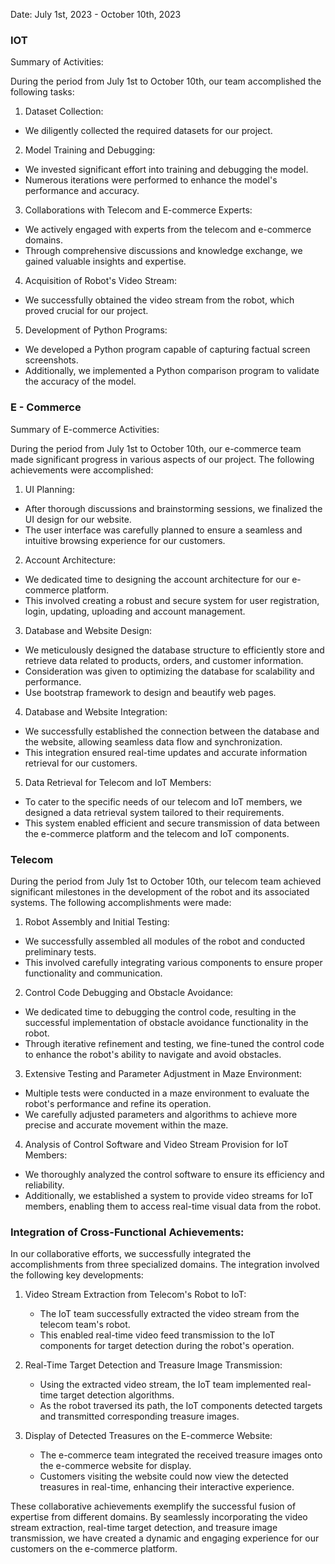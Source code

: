 
Date: July 1st, 2023 - October 10th, 2023
 

### IOT

Summary of Activities:

During the period from July 1st to October 10th, our team accomplished the following tasks:

1. Dataset Collection:

- We diligently collected the required datasets for our project.

2. Model Training and Debugging:

- We invested significant effort into training and debugging the model.
- Numerous iterations were performed to enhance the model's performance and accuracy.

3. Collaborations with Telecom and E-commerce Experts:

- We actively engaged with experts from the telecom and e-commerce domains.
- Through comprehensive discussions and knowledge exchange, we gained valuable insights and expertise.

4. Acquisition of Robot's Video Stream:

- We successfully obtained the video stream from the robot, which proved crucial for our project.

5. Development of Python Programs:

- We developed a Python program capable of capturing factual screen screenshots.
- Additionally, we implemented a Python comparison program to validate the accuracy of the model.

  

### E - Commerce

  

Summary of E-commerce Activities:

During the period from July 1st to October 10th, our e-commerce team made significant progress in various aspects of our project. The following achievements were accomplished:

1. UI Planning:

- After thorough discussions and brainstorming sessions, we finalized the UI design for our website.
- The user interface was carefully planned to ensure a seamless and intuitive browsing experience for our customers.

2. Account Architecture:

- We dedicated time to designing the account architecture for our e-commerce platform.
- This involved creating a robust and secure system for user registration, login, updating, uploading and account management.

3. Database and Website Design:

- We meticulously designed the database structure to efficiently store and retrieve data related to products, orders, and customer information.
- Consideration was given to optimizing the database for scalability and performance.
- Use bootstrap framework to design and beautify web pages.

4. Database and Website Integration:

- We successfully established the connection between the database and the website, allowing seamless data flow and synchronization.
- This integration ensured real-time updates and accurate information retrieval for our customers.

5. Data Retrieval for Telecom and IoT Members:

- To cater to the specific needs of our telecom and IoT members, we designed a data retrieval system tailored to their requirements.
- This system enabled efficient and secure transmission of data between the e-commerce platform and the telecom and IoT components.


### Telecom

  
During the period from July 1st to October 10th, our telecom team achieved significant milestones in the development of the robot and its associated systems. The following accomplishments were made:

1. Robot Assembly and Initial Testing:

- We successfully assembled all modules of the robot and conducted preliminary tests.
- This involved carefully integrating various components to ensure proper functionality and communication.

2. Control Code Debugging and Obstacle Avoidance:

- We dedicated time to debugging the control code, resulting in the successful implementation of obstacle avoidance functionality in the robot.
- Through iterative refinement and testing, we fine-tuned the control code to enhance the robot's ability to navigate and avoid obstacles.

3. Extensive Testing and Parameter Adjustment in Maze Environment:

- Multiple tests were conducted in a maze environment to evaluate the robot's performance and refine its operation.
- We carefully adjusted parameters and algorithms to achieve more precise and accurate movement within the maze.

4. Analysis of Control Software and Video Stream Provision for IoT Members:

- We thoroughly analyzed the control software to ensure its efficiency and reliability.
- Additionally, we established a system to provide video streams for IoT members, enabling them to access real-time visual data from the robot.


### Integration of Cross-Functional Achievements:

In our collaborative efforts, we successfully integrated the accomplishments from three specialized domains. The integration involved the following key developments:

1. Video Stream Extraction from Telecom's Robot to IoT:
    
    - The IoT team successfully extracted the video stream from the telecom team's robot.
    - This enabled real-time video feed transmission to the IoT components for target detection during the robot's operation.
2. Real-Time Target Detection and Treasure Image Transmission:
    
    - Using the extracted video stream, the IoT team implemented real-time target detection algorithms.
    - As the robot traversed its path, the IoT components detected targets and transmitted corresponding treasure images.
3. Display of Detected Treasures on the E-commerce Website:
    
    - The e-commerce team integrated the received treasure images onto the e-commerce website for display.
    - Customers visiting the website could now view the detected treasures in real-time, enhancing their interactive experience.

These collaborative achievements exemplify the successful fusion of expertise from different domains. By seamlessly incorporating the video stream extraction, real-time target detection, and treasure image transmission, we have created a dynamic and engaging experience for our customers on the e-commerce platform.